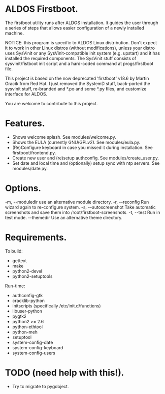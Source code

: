 ALDOS Firstboot.
===============

The firstboot utility runs after ALDOS installation. It guides the user through
a series of steps that allows easier configuration of a newly installed
machine.

NOTICE: this program is specific to ALDOS Linux distribution. Don't expect it
to work in other Linux distros (without modifications), unless your distro uses
SysVinit or any SysVinit-compatible init system (e.g. upstart) and it has
installed the required components. The SysVinit stuff consists of
sysvinit/fistboot init script and a hard-coded command at progs/firstboot file.

This project is based on the now deprecated 'firstboot' v18.6 by Martin Gracik
from Red Hat. I just removed the SystemD stuff, back-ported the sysvinit stuff,
re-branded and *.po and some *.py files, and customize interface for ALDOS.

You are welcome to contribute to this project.

Features.
========

- Shows welcome splash. See modules/welcome.py.
- Shows the EULA (currently GNU/GPLv2). See modules/eula.py. 
- (Re)Configure keyboard in case you missed it during installation.
  See firstboot/frontend.py.
- Create new user and (re)setup authconfig. See modules/create_user.py.
- Set date and local time and (optionally) setup sync with ntp servers.
  See modules/date.py.

Options.
=======

 -m, --moduledir        use an alternative module directory.
 -r, --reconfig         Run wizard again to re-configure system.
 -s, --autoscreenshot   Take automatic screenshots and save them into
                        /root/firstboot-screenshots.
 -t, --test             Run in test mode.
 --themedir             Use an alternative theme directory.

Requirements.
=============

To build:

- gettext
- make
- python2-devel
- python2-setuptools

Run-time:

- authconfig-gtk
- cracklib-python
- initscripts (specifically /etc/init.d/functions)
- libuser-python
- pygtk2
- python2 >= 2.6
- python-ethtool
- python-meh
- setuptool
- system-config-date
- system-config-keyboard
- system-config-users

TODO (need help with this!).
===========================

- Try to migrate to pygobject.

